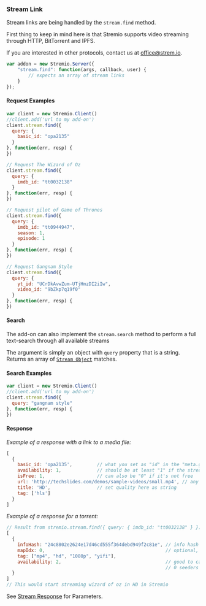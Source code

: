 ### Stream Link

Stream links are being handled by the `stream.find` method.

First thing to keep in mind here is that Stremio supports video streaming through HTTP, BitTorrent and IPFS. 

If you are interested in other protocols, contact us at [office@strem.io](mailto:office@strem.io).

```javascript
var addon = new Stremio.Server({
	"stream.find": function(args, callback, user) {
		// expects an array of stream links
	}
});
```

#### Request Examples

```javascript
var client = new Stremio.Client()
//client.add('url to my add-on')
client.stream.find({
  query: {
    basic_id: "opa2135"
  }
}, function(err, resp) { 
})
```
```javascript
// Request The Wizard of Oz
client.stream.find({
  query: {
    imdb_id: "tt0032138"
  }
}, function(err, resp) { 
})
```
```javascript
// Request pilot of Game of Thrones
client.stream.find({
  query: {
    imdb_id: "tt0944947",
    season: 1,
    episode: 1
  }
}, function(err, resp) { 
})
```
```javascript
// Request Gangnam Style
client.stream.find({
  query: {
    yt_id: "UCrDkAvwZum-UTjHmzDI2iIw",
    video_id: "9bZkp7q19f0"
  }
}, function(err, resp) { 
})
```

#### Search

The add-on can also implement the `stream.search` method to perform a full text-search through all available streams

The argument is simply an object with  ``query`` property that is a string. Returns an array of [``Stream Object``](stream.response.md) matches.

#### Search Examples

```javascript
var client = new Stremio.Client()
//client.add('url to my add-on')
client.stream.find({
  query: "gangnam style"
}, function(err, resp) { 
})
```



#### Response

_Example of a response with a link to a media file:_

```javascript
[
  {
    basic_id: 'opa2135',         // what you set as "id" in the "meta.get" response
    availability: 1,             // should be at least "1" if the stream works
    isFree: 1,                   // can also be "0" if it's not free
    url: 'http://techslides.com/demos/sample-videos/small.mp4', // any streamable url
    title: 'HD',                 // set quality here as string
    tag: ['hls']
  }
]
```

_Example of a response for a torrent:_

```javascript
// Result from stremio.stream.find({ query: { imdb_id: "tt0032138" } })
[
  { 
    infoHash: "24c8802e2624e17d46cd555f364debd949f2c81e", // info hash of torrent
    mapIdx: 0,                                            // optional, the file number (position) in the torrent
    tag: ["mp4", "hd", "1080p", "yifi"],
    availability: 2,                                      // good to calculate this based on seeders, if we have them
                                                          // 0 seeders -> 0 avail; 0-20 -> 1; 20-50 -> 2; 50+ -> 3; ...
  }
]
// This would start streaming wizard of oz in HD in Stremio
```

See [Stream Response](stream.response.md) for Parameters.
